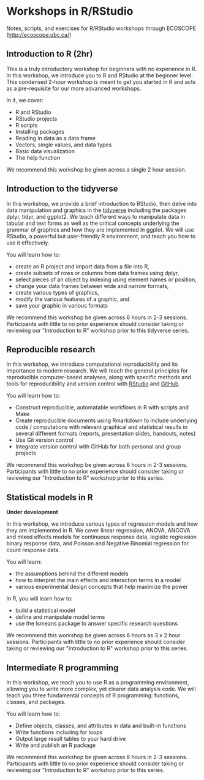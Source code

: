 # Workshops in R/RStudio
Notes, scripts, and exercises for R/RStudio workshops through ECOSCOPE (http://ecoscope.ubc.ca/)

## Introduction to R (2hr)

This is a truly introductory workshop for beginners with no experience in R. In this workshop, we introduce you to R and RStudio at the beginner level. This condensed 2-hour workshop is meant to get you started in R and acts as a pre-requisite for our more advanced workshops. 

In it, we cover:

* R and RStudio
* RStudio projects
* R scripts
* Installing packages
* Reading in data as a data frame
* Vectors, single values, and data types
* Basic data visualization
* The help function

We recommend this workshop be given across a single 2 hour session.

## Introduction to the tidyverse
In this workshop, we provide a brief introduction to RStudio, then delve into data manipulation and graphics in the [tidyverse](https://www.tidyverse.org/) including the packages dplyr, tidyr, and ggplot2. We teach different ways to manipulate data in tabular and text forms as well as the critical concepts underlying the grammar of graphics and how they are implemented in ggplot. We will use RStudio, a powerful but user-friendly R environment, and teach you how to use it effectively.

You will learn how to:

* create an R project and import data from a file into R,
* create subsets of rows or columns from data frames using dplyr,
* select pieces of an object by indexing using element names or position,
* change your data frames between wide and narrow formats,
* create various types of graphics,
* modify the various features of a graphic, and
* save your graphic in various formats

We recommend this workshop be given across 6 hours in 2-3 sessions. Participants with little to no prior experience should consider taking or reviewing our "Introduction to R" workshop prior to this tidyverse series.

## Reproducible research

In this workshop, we introduce computational reproducibility and its importance to modern research. We will teach the general principles for reproducible computer-based analyses, along with specific methods and tools for reproducibility and version control with [RStudio](https://www.rstudio.com/) and [GitHub](https://github.com/).

You will learn how to:

* Construct reproducible, automatable workflows in R with scripts and Make
* Create reproducible documents using Rmarkdown to include underlying code / computations with relevant graphical and statistical results in several different formats (reports, presentation slides, handouts, notes)
* Use Git version control
* Integrate version control with GitHub for both personal and group projects

We recommend this workshop be given across 6 hours in 2-3 sessions. Participants with little to no prior experience should consider taking or reviewing our "Introduction to R" workshop prior to this series.

## Statistical models in R
**Under development**

In this workshop, we introduce various types of regression models and how they are implemented in R. We cover linear regression, ANOVA, ANCOVA and mixed effects models for continuous response data, logistic regression binary response data, and Poisson and Negative Binomial regression for count response data.

You will learn:

* the assumptions behind the different models
* how to interpret the main effects and interaction terms in a model
* various experimental design concepts that help maximize the power

In R, you will learn how to:

* build a statistical model
* define and manipulate model terms
* use the lsmeans package to answer specific research questions

We recommend this workshop be given across 6 hours as 3 x 2 hour sessions. Participants with little to no prior experience should consider taking or reviewing our "Introduction to R" workshop prior to this series.


## Intermediate R programming

In this workshop, we teach you to use R as a programming environment, allowing you to write more complex, yet clearer data analysis code. We will teach you three fundamental concepts of R programming: functions, classes, and packages. 

You will learn how to:

* Define objects, classes, and attributes in data and built-in functions
* Write functions including for loops
* Output large result tables to your hard drive
* Write and publish an R package

We recommend this workshop be given across 6 hours in 2-3 sessions. Participants with little to no prior experience should consider taking or reviewing our "Introduction to R" workshop prior to this series.
